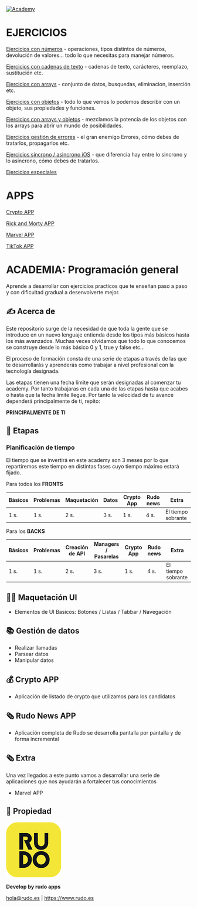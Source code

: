 [![Academy](https://img.shields.io/badge/Languages-all-orange?style=flat-square)](https://img.shields.io/badge/Languages-all-orange?style=flat-square)

# EJERCICIOS

[Ejercicios con números](exercises/numbers.md) - operaciones, tipos distintos de números, devolución de valores... todo lo que necesitas para manejar números.

[Ejercicios con cadenas de texto](exercises/strings.md) - cadenas de texto, carácteres, reemplazo, sustitución etc.

[Ejercicios con arrays](exercises/arrays.md) - conjunto de datos, busquedas, eliminacion, inserción etc.

[Ejercicios con objetos](exercises/objects.md) - todo lo que vemos lo podemos describir con un objeto, sus propiedades y funciones.

[Ejercicios con arrays y objetos](exercises/arraysandobjects.md) - mezclamos la potencia de los objetos con los arrays para abrir un mundo de posibilidades.

[Ejercicios gestión de errores](exercises/error.md) - el gran enemigo Errores, cómo debes de tratarlos, propagarlos etc.

[Ejercicios sincrono / asincrono iOS](exercises/calls.md) - que diferencia hay entre lo sincrono y lo asincrono, cómo debes de tratarlos.

[Ejercicios especiales](exercises/special.md)

# APPS

[Crypto APP](test/crypto.md)

[Rick and Morty APP](test/rickandmorty.md)

[Marvel APP](test/marvel.md)

[TikTok APP](test/tiktok.md)

# ACADEMIA: Programación general
Aprende a desarrollar con ejercicios practicos que te enseñan paso a paso y con dificultad gradual a desenvolverte mejor. 

## ✍️ Acerca de
Este repositorio surge de la necesidad de que toda la gente que se introduce en un nuevo lenguaje entienda desde los tipos más básicos hasta los más avanzados. Muchas veces olvidamos que todo lo que conocemos se construye desde lo más básico 0 y 1, true y false etc...

El proceso de formación consta de una serie de etapas a través de las que te desarrollarás y aprenderás como trabajar a nivel profesional con la tecnología designada.

Las etapas tienen una fecha límite que serán designadas al comenzar tu academy. Por tanto trabajaras en cada una de las etapas hasta que acabes o hasta que la fecha límite llegue. Por tanto la velocidad de tu avance dependerá principalmente de ti, repito:

 **PRINCIPALMENTE DE TI**


## 📝 Etapas

### Planificación de tiempo

El tiempo que se invertirá en este academy son 3 meses por lo que repartiremos este tiempo en distintas fases cuyo tiempo máximo estará fijado.

Para todos los **FRONTS**

| Básicos| Problemas | Maquetación | Datos | Crypto App | Rudo news | Extra |
| ----- | ---- | ---- | ---- | ---- | ---- | ---- | 
| 1 s.  | 1 s. | 2 s. | 3 s. | 1 s. | 4 s. | El tiempo sobrante |

Para los **BACKS**

| Básicos| Problemas | Creación de API | Managers / Pasarelas | Crypto App | Rudo news | Extra |
| ----- | ---- | ---- | ---- | ---- | ---- | ---- | 
| 1 s. | 1 s. | 2 s. | 3 s. | 1 s. | 4 s. | El tiempo sobrante |


## 🧑‍🎨 Maquetación UI 

- Elementos de UI Basicos: Botones / Listas / Tabbar / Navegación

## 📚 Gestión de datos

- Realizar llamadas 
- Parsear datos
- Manipular datos

## 💰 Crypto APP

- Aplicación de listado de crypto que utilizamos para los candidatos

## 🗞 Rudo News APP

- Aplicación completa de Rudo se desarrolla pantalla por pantalla y de forma incremental

## 🗞 Extra

Una vez llegados a este punto vamos a desarrollar una serie de aplicaciones que nos ayudarán a fortalecer tus conocimientos

- Marvel APP

## 🔖 Propiedad

![Rudo](README/rudo.png)

**Develop by rudo apps**

hola@rudo.es | https://www.rudo.es